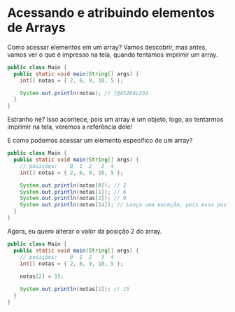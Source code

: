 # Acessando e atribuindo elementos de Arrays

Como acessar elementos em um array? Vamos descobrir, mas antes, vamos ver o que é impresso na tela, quando tentamos imprimir um array.

```java
public class Main {
  public static void main(String[] args) {
    int[] notas = { 2, 6, 9, 10, 5 };

    System.out.println(notas); // [@45264c234
  }
}
```

Estranho né? Isso acontece, pois um array é um objeto, logo, ao tentarmos imprimir na tela, veremos a referência dele!

E como podemos acessar um elemento específico de um array?

```java
public class Main {
  public static void main(String[] args) {
    // posições:    0  1  2   3  4
    int[] notas = { 2, 6, 9, 10, 5 };

    System.out.println(notas[0]); // 2
    System.out.println(notas[1]); // 6
    System.out.println(notas[2]); // 9
    System.out.println(notas[14]); // Lança uma exceção, pois essa posição não existe
  }
}
```

Agora, eu quero alterar o valor da posição 2 do array.

```java
public class Main {
  public static void main(String[] args) {
    // posições:    0  1  2   3  4
    int[] notas = { 2, 6, 9, 10, 5 };
    
    notas[2] = 15;

    System.out.println(notas[2]); // 15
  }
}
```